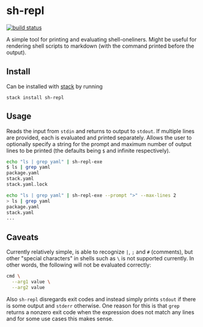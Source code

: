 # sh-repl

[![build status](https://github.com/paasim/sh-repl/workflows/check/badge.svg)](https://github.com/paasim/sh-repl/actions)

A simple tool for printing and evaluating shell-oneliners. Might be useful for rendering shell scripts to markdown (with the command printed before the output).


## Install
Can be installed with [stack] by running

    stack install sh-repl

## Usage
Reads the input from `stdin` and returns to output to `stdout`. If multiple lines are provided, each is evaluated and printed separately. Allows the user to optionally specify a string for the prompt and maximum number of output lines to be printed (the defaults being `$` and infinite respectively).

```bash
echo "ls | grep yaml" | sh-repl-exe
$ ls | grep yaml
package.yaml
stack.yaml
stack.yaml.lock

echo "ls | grep yaml" | sh-repl-exe --prompt ">" --max-lines 2
> ls | grep yaml
package.yaml
stack.yaml
...
```


## Caveats
Currently relatively simple, is able to recognize `|`, `;` and `#` (comments), but other "special characters" in shells such as `\` is not supported currently. In other words, the following will not be evaluated correctly:

```bash
cmd \
  --arg1 value \
  --arg2 value
```

Also `sh-repl` disregards exit codes and instead simply prints `stdout` if there is some output and `stderr` otherwise. One reason for this is that `grep` returns a nonzero exit code when the expression does not match any lines and for some use cases this makes sense.


[stack]: https://github.com/commercialhaskell/stack


